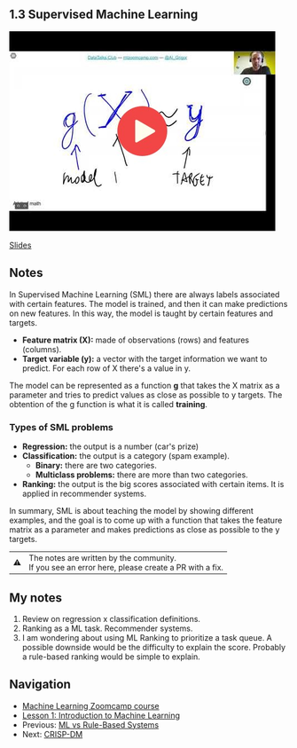 ## 1.3 Supervised Machine Learning

<a href="https://www.youtube.com/watch?v=j9kcEuGcC2Y"><img src="images/thumbnail-1-03.jpg"></a>

[Slides](https://www.slideshare.net/AlexeyGrigorev/ml-zoomcamp-13-supervised-machine-learning)


## Notes

In Supervised Machine Learning (SML) there are always labels associated with certain features.
The model is trained, and then it can make predictions on new features. In this way, the model
is taught by certain features and targets. 

* **Feature matrix (X):** made of observations (rows) and features (columns).
* **Target variable (y):** a vector with the target information we want to predict. For each row of X there's a value in y.

The model can be represented as a function **g** that takes the X matrix as a parameter and tries
to predict values as close as possible to y targets. 
The obtention of the g function is what it is called **training**.

### Types of SML problems 

* **Regression:** the output is a number (car's prize)
* **Classification:** the output is a category (spam example). 
	* **Binary:** there are two categories. 
	* **Multiclass problems:** there are more than two categories. 
* **Ranking:** the output is the big scores associated with certain items. It is applied in recommender systems. 

In summary, SML is about teaching the model by showing different examples, and the goal is
to come up with a function that takes the feature matrix as a
parameter and makes predictions as close as possible to the y targets. 



<table>
   <tr>
      <td>⚠️</td>
      <td>
         The notes are written by the community. <br>
         If you see an error here, please create a PR with a fix.
      </td>
   </tr>
</table>

## My notes
1. Review on regression x classification definitions.
2. Ranking as a ML task. Recommender systems.
3. I am wondering about using ML Ranking to prioritize a task queue. A possible downside would be the difficulty to explain the score. Probably a rule-based ranking would be simple to explain.


## Navigation

* [Machine Learning Zoomcamp course](../)
* [Lesson 1: Introduction to Machine Learning](./)
* Previous: [ML vs Rule-Based Systems](02-ml-vs-rules.md)
* Next: [CRISP-DM](04-crisp-dm.md)
